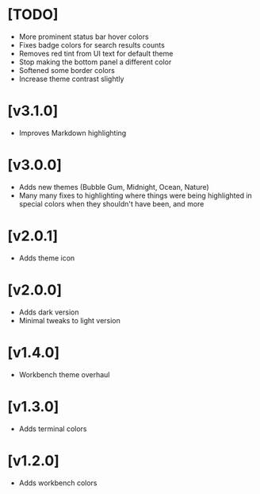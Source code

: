 # [TODO]

* More prominent status bar hover colors
* Fixes badge colors for search results counts
* Removes red tint from UI text for default theme
* Stop making the bottom panel a different color
* Softened some border colors
* Increase theme contrast slightly

# [v3.1.0]

* Improves Markdown highlighting

# [v3.0.0]

* Adds new themes (Bubble Gum, Midnight, Ocean, Nature)
* Many many fixes to highlighting where things were being highlighted in special
  colors when they shouldn't have been, and more

# [v2.0.1]

* Adds theme icon

# [v2.0.0]

* Adds dark version
* Minimal tweaks to light version

# [v1.4.0]

* Workbench theme overhaul

# [v1.3.0]

* Adds terminal colors

# [v1.2.0]

* Adds workbench colors
